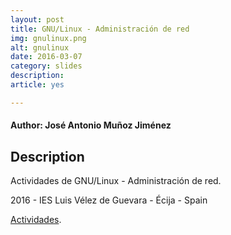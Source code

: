 ```yaml
---
layout: post
title: GNU/Linux - Administración de red
img: gnulinux.png
alt: gnulinux
date: 2016-03-07
category: slides
description: 
article: yes

---
```


#### Author: José Antonio Muñoz Jiménez


## Description

Actividades de GNU/Linux - Administración de red.

2016 - IES Luis Vélez de Guevara - Écija - Spain

[Actividades](http://jamj2000.github.io/gnulinux/2/actividades). 
    

